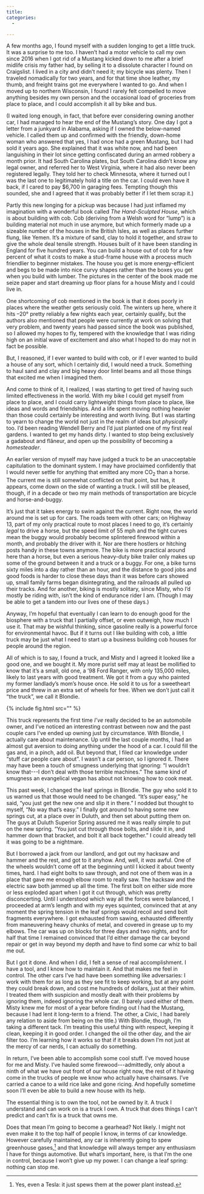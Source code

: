 ```yaml
---
title:
categories:
  - 

---
```


A few months ago, I found myself with a sudden longing to get a little truck. It was a surprise to
me too. I haven’t had a motor vehicle to call my own since 2016 when I got rid of a Mustang kicked
down to me after a brief midlife crisis my father had, by selling it to a dissolute character
I found on Craigslist. I lived in a city and didn’t need it; my bicycle was plenty. Then I traveled
nomadically for two years, and for that time shoe leather, my thumb, and freight trains got me
everywhere I wanted to go. And when I moved up to northern Wisconsin, I found I rarely felt
compelled to move anything besides my own person and the occasional load of groceries from place to
place, and I could accomplish it all by bike and bus.

(I waited long enough, in fact, that before ever considering owning another car, I had managed to
hear the end of the Mustang’s story. One day I got a letter from a junkyard in Alabama, asking if
I owned the below-named vehicle. I called them up and confirmed with the friendly, down-home woman
who answered that yes, I had once had a green Mustang, but I had sold it years ago. She explained
that it was white now, and had been languishing in their lot since getting confiscated during an
armed robbery a month prior. It had South Carolina plates, but South Carolina didn’t know any legal
owner, and referred her to West Virginia, where it had also never been registered legally. They told
her to check Minnesota, where it turned out I was the last one to legitimately hold a title on the
car. I could even have it back, if I cared to pay $6,700 in garaging fees. Tempting though this
sounded, she and I agreed that it was probably better if I let them scrap it.)

Partly this new longing for a pickup was because I had just inflamed my imagination with a wonderful
book called *The Hand-Sculpted House*, which is about building with cob. Cob (deriving from a Welsh
word for “lump”) is a building material not much in use anymore, but which formerly made up
a sizeable number of the houses in the British Isles, as well as places further flung, like Yemen.
It’s a mixture of sand, clay to hold it together, and straw to give the whole deal tensile strength.
Houses built of it have been standing in England for five hundred years. You can build a house out
of cob for a few percent of what it costs to make a stud-frame house with a process much friendlier
to beginner mistakes. The house you get is more energy-efficient and begs to be made into nice curvy
shapes rather than the boxes you get when you build with lumber. The pictures in the center of the
book made me seize paper and start dreaming up floor plans for a house Misty and I could live in.

One shortcoming of cob mentioned in the book is that it does poorly in places where the weather gets
seriously cold. The winters up here, where it hits –20° pretty reliably a few nights each year,
certainly qualify, but the authors also mentioned that people were currently at work on solving that
very problem, and twenty years had passed since the book was published, so I allowed my hopes to
fly, tempered with the knowledge that I was riding high on an initial wave of excitement and also
what I hoped to do may not in fact be possible.

But, I reasoned, if I ever wanted to build with cob, or if I ever wanted to build a house of any
sort, which I certainly did, I would need a truck. Something to haul sand and clay and big heavy
door lintel beams and all those things that excited me when I imagined them.

And come to think of it, I realized, I was starting to get tired of having such limited
effectiveness in the world. With my bike I could get myself from place to place, and I could carry
lightweight things from place to place, like ideas and words and friendships. And a life spent
moving nothing heavier than those could certainly be interesting and worth living. But I was
starting to yearn to change the world not just in the realm of ideas but *physically* too. I’d been
reading Wendell Berry and I’d just planted one of my first real gardens. I wanted to get my hands
dirty. I wanted to stop being exclusively a gadabout and flâneur, and open up the possibility of
becoming a *homesteader*. 

An earlier version of myself may have judged a truck to be an unacceptable capitulation to the
dominant system. I may have proclaimed confidently that I would never settle for anything that
emitted any more CO<sub>2</sub> than a horse. The current me is still somewhat conflicted on that
point, but has, it appears, come down on the side of wanting a truck. I will still be pleased,
though, if in a decade or two my main methods of transportation are bicycle and
horse-and-buggy.

It’s just that it takes energy to swim against the current. Right now, the world around me is set up
for cars. The roads teem with other cars; on Highway 13, part of my only practical route to most
places I need to go, it’s certainly *legal* to drive a horse, but the speed limit of 55 <span
class="smcp">mph</span> and the tight curves mean the buggy would probably become splintered
firewood within a month, and probably the driver with it. Nor are there hostlers or hitching posts
handy in these towns anymore. The bike is more practical around here than a horse, but even
a serious heavy-duty bike trailer only makes up some of the ground between it and a truck or
a buggy. For one, a bike turns sixty miles into a day rather than an hour, and the distance to good
jobs and good foods is harder to close these days than it was before cars showed up, small family
farms began disintegrating, and the railroads all pulled up their tracks. And for another, biking is
mostly solitary, since Misty, who I’d mostly be riding with, isn’t the kind of endurance rider I am.
(Though I may be able to get a tandem into our lives one of these days.)

Anyway, I’m hopeful that eventually I can learn to do enough good for the biosphere with a truck
that I partially offset, or even outweigh, how much I use it. That may be wishful thinking, since
gasoline really is a powerful force for environmental havoc. But if it turns out I like building
with cob, a little truck may be just what I need to start up a business building cob houses for
people around the region.

All of which is to say, I found a truck, and Misty and I agreed it looked like a good one, and we
bought it. My more purist self may at least be mollified to know that it’s a small, old one, a ’98
Ford Ranger, with only 135,000 miles, likely to last years with good treatment. We got it from a guy
who painted my former landlady’s mom’s house once. He sold it to us for a sweetheart price and threw
in an extra set of wheels for free. When we don’t just call it “the truck”, we call it Blondie.

{% include fig.html src="" %}

This truck represents the first time *I’ve* really decided to be an automobile owner, and I’ve
noticed an interesting contrast between now and the past couple cars I’ve ended up owning just by
circumstance. With Blondie, I actually care about maintenance. Up until the last couple months,
I had an almost gut aversion to doing anything under the hood of a car. I could fill the gas and, in
a pinch, add oil. But beyond that, I filed car knowledge under “stuff car people care about”.
I wasn’t a car person, so I ignored it. There may have been a touch of smugness underlying that
ignoring: “I wouldn’t know that---I don’t deal with those terrible machines.” The same kind of
smugness an evangelical vegan has about not knowing how to cook meat.

This past week, I changed the leaf springs in Blondie. The guy who sold it to us warned us that
those would need to be changed. “It’s super easy,” he said, “you just get the new one and slip it in
there.” I nodded but thought to myself, “No way that’s easy.” I finally got around to having some
new springs cut, at a place over in Duluth, and then set about putting them on. The guys at Duluth
Superior Spring assured me it was really simple to put on the new spring. “You just cut through
those bolts, and slide it in, and hammer down that bracket, and bolt it all back together.” I could
already tell it was going to be a nightmare.

But I borrowed a jack from our landlord, and got out my hacksaw and hammer and the rest, and got to
it anyhow. And, well, it *was* awful. One of the wheels wouldn’t come off at the beginning until
I kicked it about twenty times, hard. I had eight bolts to saw through, and not one of them was in
a place that gave me enough elbow room to really saw. The hacksaw and the electric saw both jammed
up all the time. The first bolt on either side more or less exploded apart when I got it cut
through, which was pretty disconcerting. Until I understood which way all the forces were balanced,
I proceeded at arm’s length and with my eyes squinted, convinced that at any moment the spring
tension in the leaf springs would recoil and send bolt fragments everywhere. I got exhausted from
sawing, exhausted differently from maneuvering heavy chunks of metal, and covered in grease up to my
elbows. The car was up on blocks for three days and two nights, and for half that time I remained
convinced that I’d either damage the car beyond repair or get in way beyond my depth and have to
find some car whiz to bail me out.

But I got it done. And when I did, I felt a sense of real accomplishment. I have a tool, and I know
how to maintain it. And that makes me feel in control. The other cars I’ve had have been something
like adversaries: I work with them for as long as they see fit to keep working, but at any point
they could break down, and cost me hundreds of dollars, just at their whim. I treated them with
suspicion and mostly dealt with their problems by ignoring them, indeed ignoring the whole car. (I
barely used either of them. Misty knew me for most of a year before finding out I had the Mustang,
because I had lent it long-term to a friend. The other, a Civic, I had barely any relation to aside
from being on the title.) With Blondie, though, I’m taking a different tack. I’m treating this
useful thing with respect, keeping it clean, keeping it in good order. I changed the oil the other
day, and the air filter too. I’m learning how it works so that if it breaks down I’m not just at the
mercy of car nerds, I can actually do something.

In return, I’ve been able to accomplish some cool stuff. I’ve moved house for me and Misty. I’ve
hauled some firewood---admittedly, only about a ninth of what we have out front of our house right
now, the rest of it having come in the trucks of people we know who actually have chainsaws. I’ve
carried a canoe to a wild rice lake and gone ricing. And hopefully sometime soon I’ll even be able
to build a new house with its help.

The essential thing is to own the tool, not be owned by it. A truck I understand and can work on is
a truck I own. A truck that does things I can’t predict and can’t fix is a truck that owns me.

Does that mean I’m going to become a gearhead? Not likely. I might not even make it to the top half
of people I know, in terms of car knowledge. However carefully maintained, any car is
inherently going to spew greenhouse gases,[^tes] and that knowledge will always temper any
enthusiasm I have for things automotive. But what’s important, here, is that I’m the one in control,
because I won’t give up my power. I can change a leaf spring: nothing can stop me.

[^tes]: Yes, even a Tesla: it just spews them at the power plant instead.
